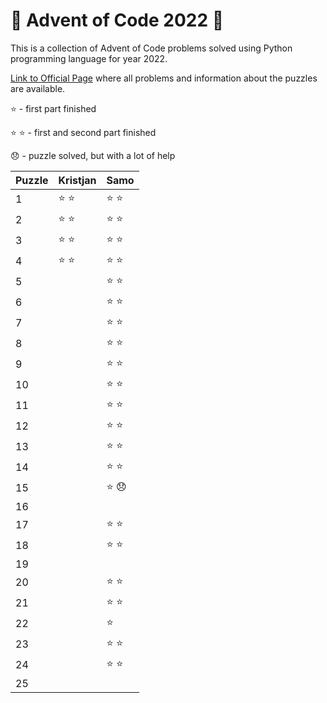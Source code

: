 # :christmas_tree: Advent of Code 2022 :christmas_tree:
This is a collection of Advent of Code problems solved using Python programming language for year 2022.

[Link to Official Page](https://adventofcode.com/) where all problems and information about the puzzles are available.

:star: - first part finished

:star: :star: - first and second part finished

:disappointed: - puzzle solved, but with a lot of help

| Puzzle | Kristjan | Samo |
|--------|----------|------|
| 1  | :star: :star: | :star: :star: |
| 2  | :star: :star: | :star: :star: |
| 3  | :star: :star: | :star: :star: |
| 4  | :star: :star: | :star: :star: |
| 5  |  | :star: :star: |
| 6  |  | :star: :star: |
| 7  |  | :star: :star: |
| 8  |  | :star: :star: |
| 9  |  | :star: :star: |
| 10 |  | :star: :star: |
| 11 |  | :star: :star: |
| 12 |  | :star: :star: |
| 13 |  | :star: :star: |
| 14 |  | :star: :star: |
| 15 |  | :star: :disappointed: |
| 16 |  |  |
| 17 |  | :star: :star: |
| 18 |  | :star: :star: |
| 19 |  |  |
| 20 |  | :star: :star: |
| 21 |  | :star: :star: |
| 22 |  | :star: |
| 23 |  | :star: :star: |
| 24 |  | :star: :star: |
| 25 |  |  |